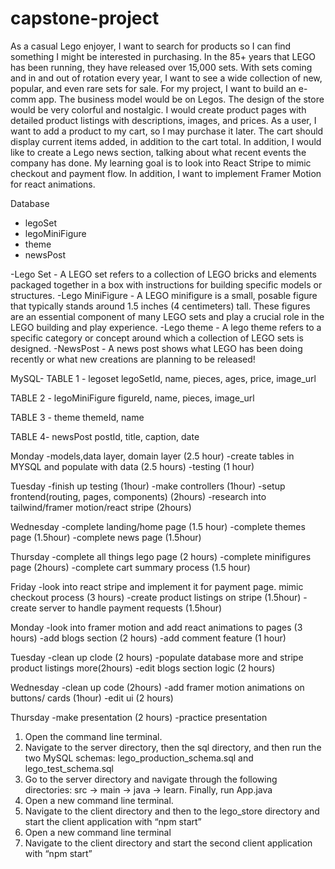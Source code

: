 # capstone-project

As a casual Lego enjoyer, I want to search for products so I can find something I might be interested in purchasing. In the 85+ years that LEGO has been running, they have released over 15,000 sets. With sets coming and in and out of rotation every year, I want to see a wide collection of new, popular, and even rare sets for sale. For my project, I want to build an e-comm app. The business model would be on Legos. The design of the store would be very colorful and nostalgic. I would create product pages with detailed product listings with descriptions, images, and prices. As a user, I want to add a product to my cart, so I may purchase it later. The cart should display current items added, in addition to the cart total. In addition, I would like to create a Lego news section, talking about what recent events the company has done. My learning goal is to look into React Stripe to mimic checkout and payment flow. In addition, I want to implement Framer Motion for react animations.

Database
- legoSet
- legoMiniFigure
- theme
- newsPost



-Lego Set - A LEGO set refers to a collection of LEGO bricks and elements packaged together in a box with instructions for building specific models or structures.
-Lego MiniFigure - A LEGO minifigure is a small, posable figure that typically stands around 1.5 inches (4 centimeters) tall. These figures are an essential component of many LEGO sets and play a crucial role in the LEGO building and play experience. 
-Lego theme - A lego theme refers to a specific category or concept around which a collection of LEGO sets is designed.
-NewsPost - A news post shows what LEGO has been doing recently or what new creations are planning to be released!




MySQL-
TABLE 1 - legoset
legoSetId, name,  pieces, ages, price, image_url


TABLE 2 - legoMiniFigure
figureId, name, pieces, image_url


TABLE 3 - theme
themeId, name

TABLE 4- newsPost
postId, title, caption, date



Monday
-models,data layer, domain layer (2.5 hour)
-create tables in MYSQL and populate with data (2.5 hours)
-testing (1 hour)


Tuesday
-finish up testing (1hour)
-make controllers (1hour)
-setup frontend(routing, pages, components) (2hours)
-research into tailwind/framer motion/react stripe (2hours)


Wednesday
-complete landing/home page (1.5 hour)
-complete themes page (1.5hour)
-complete news page (1.5hour)



Thursday
-complete all things lego page (2 hours)
-complete minifigures page (2hours)
-complete cart summary process (1.5 hour)

Friday
-look into react stripe and implement it for payment page. mimic checkout process (3 hours)
-create product listings on stripe (1.5hour)
-create server to handle payment requests (1.5hour)



Monday
-look into framer motion and add react animations to pages (3 hours)
-add blogs section (2 hours)
-add comment feature (1 hour)

Tuesday
-clean up clode (2 hours)
-populate database more and stripe product listings more(2hours)
-edit blogs section logic (2 hours)

Wednesday
-clean up code (2hours)
-add framer motion animations on buttons/ cards (1hour)
-edit ui (2 hours)

Thursday 
-make presentation (2 hours)
-practice presentation


1. Open the command line terminal.
2. Navigate to the server directory, then the sql directory, and then run the two MySQL schemas: 
lego_production_schema.sql and lego_test_schema.sql
3. Go to the server directory and navigate through the following directories: src -> main -> java -> learn. Finally, run App.java 
4. Open a new command line terminal.
5. Navigate to the client directory and then to the lego_store directory and start the client application with “npm start”
6. Open a new command line terminal
7. Navigate to the client directory and start the second client application with “npm start”


